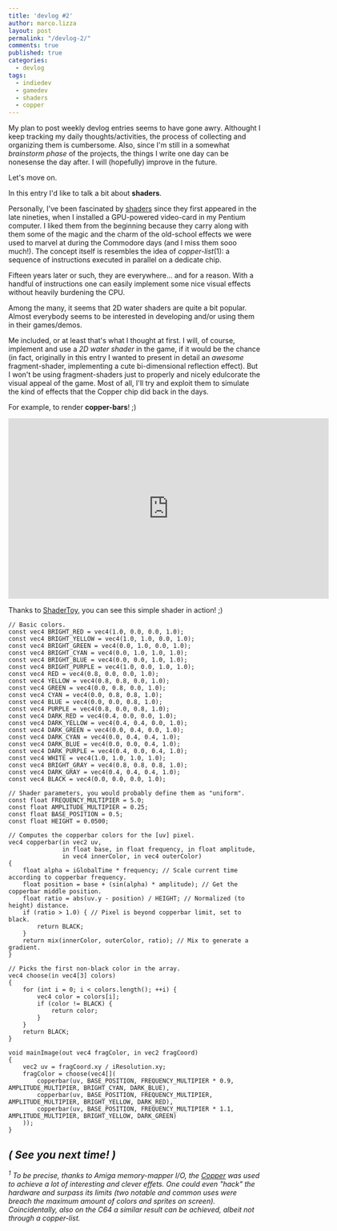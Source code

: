 ```yaml
---
title: 'devlog #2'
author: marco.lizza
layout: post
permalink: "/devlog-2/"
comments: true
published: true
categories: 
  - devlog
tags: 
  - indiedev
  - gamedev
  - shaders
  - copper
---
```

My plan to post weekly devlog entries seems to have gone awry. Althought I keep tracking my daily thoughts/activities, the process of collecting and organizing them is cumbersome. Also, since I'm still in a somewhat *brainstorm phase* of the projects, the things I write one day can be nonesense the day after. I will (hopefully) improve in the future.

Let's move on.

In this entry I'd like to talk a bit about **shaders**.

Personally, I've been fascinated by [shaders](https://en.wikipedia.org/wiki/Shader) since they first appeared in the late nineties, when I installed a GPU-powered video-card in my Pentium computer. I liked them from the beginning because they carry along with them some of the magic and the charm of the old-school effects we were used to marvel at during the Commodore days (and I miss them sooo much!). The concept itself is resembles the idea of *copper-list*(1): a sequence of instructions executed in parallel on a dedicate chip.

Fifteen years later or such, they are everywhere... and for a reason. With a handful of instructions one can easily implement some nice visual effects without heavily burdening the CPU.

Among the many, it seems that 2D water shaders are quite a bit popular. Almost everybody seems to be interested in developing and/or using them in their games/demos.

Me included, or at least that's what I thought at first. I will, of course, implement and use a *2D water shader* in the game, if it would be the chance (in fact, originally in this entry I wanted to present in detail an *awesome* fragment-shader, implementing a cute bi-dimensional reflection effect). But I won't be using fragment-shaders just to properly and nicely edulcorate the visual appeal of the game. Most of all, I'll try and exploit them to simulate the kind of effects that the Copper chip did back in the days.

For example, to render **copper-bars**! ;)

<div align="center"><iframe width="640" height="360" frameborder="0" src="https://www.shadertoy.com/embed/MsfBz4?gui=true&t=10&paused=true&muted=false" allowfullscreen></iframe></div>

Thanks to [ShaderToy](https://www.shadertoy.com/view/MsfBz4), you can see this simple shader in action! ;)

```hlsl
// Basic colors.
const vec4 BRIGHT_RED = vec4(1.0, 0.0, 0.0, 1.0);
const vec4 BRIGHT_YELLOW = vec4(1.0, 1.0, 0.0, 1.0);
const vec4 BRIGHT_GREEN = vec4(0.0, 1.0, 0.0, 1.0);
const vec4 BRIGHT_CYAN = vec4(0.0, 1.0, 1.0, 1.0);
const vec4 BRIGHT_BLUE = vec4(0.0, 0.0, 1.0, 1.0);
const vec4 BRIGHT_PURPLE = vec4(1.0, 0.0, 1.0, 1.0);
const vec4 RED = vec4(0.8, 0.0, 0.0, 1.0);
const vec4 YELLOW = vec4(0.8, 0.8, 0.0, 1.0);
const vec4 GREEN = vec4(0.0, 0.8, 0.0, 1.0);
const vec4 CYAN = vec4(0.0, 0.8, 0.8, 1.0);
const vec4 BLUE = vec4(0.0, 0.0, 0.8, 1.0);
const vec4 PURPLE = vec4(0.8, 0.0, 0.8, 1.0);
const vec4 DARK_RED = vec4(0.4, 0.0, 0.0, 1.0);
const vec4 DARK_YELLOW = vec4(0.4, 0.4, 0.0, 1.0);
const vec4 DARK_GREEN = vec4(0.0, 0.4, 0.0, 1.0);
const vec4 DARK_CYAN = vec4(0.0, 0.4, 0.4, 1.0);
const vec4 DARK_BLUE = vec4(0.0, 0.0, 0.4, 1.0);
const vec4 DARK_PURPLE = vec4(0.4, 0.0, 0.4, 1.0);
const vec4 WHITE = vec4(1.0, 1.0, 1.0, 1.0);
const vec4 BRIGHT_GRAY = vec4(0.8, 0.8, 0.8, 1.0);
const vec4 DARK_GRAY = vec4(0.4, 0.4, 0.4, 1.0);
const vec4 BLACK = vec4(0.0, 0.0, 0.0, 1.0);

// Shader parameters, you would probably define them as "uniform".
const float FREQUENCY_MULTIPIER = 5.0;
const float AMPLITUDE_MULTIPIER = 0.25;
const float BASE_POSITION = 0.5;
const float HEIGHT = 0.0500;

// Computes the copperbar colors for the [uv] pixel.
vec4 copperbar(in vec2 uv,
               in float base, in float frequency, in float amplitude,
               in vec4 innerColor, in vec4 outerColor)
{
    float alpha = iGlobalTime * frequency; // Scale current time according to copperbar frequency.
    float position = base + (sin(alpha) * amplitude); // Get the copperbar middle position.
    float ratio = abs(uv.y - position) / HEIGHT; // Normalized (to height) distance.
    if (ratio > 1.0) { // Pixel is beyond copperbar limit, set to black.
        return BLACK;
    }
    return mix(innerColor, outerColor, ratio); // Mix to generate a gradient.
}

// Picks the first non-black color in the array.
vec4 choose(in vec4[3] colors)
{
    for (int i = 0; i < colors.length(); ++i) {
        vec4 color = colors[i];
        if (color != BLACK) {
            return color;
        }
    }
    return BLACK;
}

void mainImage(out vec4 fragColor, in vec2 fragCoord)
{
	vec2 uv = fragCoord.xy / iResolution.xy;
	fragColor = choose(vec4[](
        copperbar(uv, BASE_POSITION, FREQUENCY_MULTIPIER * 0.9, AMPLITUDE_MULTIPIER, BRIGHT_CYAN, DARK_BLUE),
        copperbar(uv, BASE_POSITION, FREQUENCY_MULTIPIER, AMPLITUDE_MULTIPIER, BRIGHT_YELLOW, DARK_RED),
        copperbar(uv, BASE_POSITION, FREQUENCY_MULTIPIER * 1.1, AMPLITUDE_MULTIPIER, BRIGHT_YELLOW, DARK_GREEN)
    ));
}
```
*( See you next time! )*
---

*<sup><a name="copperlist_note">1</a></sup> To be precise, thanks to Amiga memory-mapper I/O, the [Copper](https://en.wikipedia.org/wiki/Original_Chip_Set#Copper) was used to achieve a lot of interesting and clever effets. One could even "hack" the hardware and surpass its limits (two notable and common uses were breach the maximum amount of colors and sprites on screen). Coincidentally, also on the C64 a similar result can be achieved, albeit not through a copper-list.*
